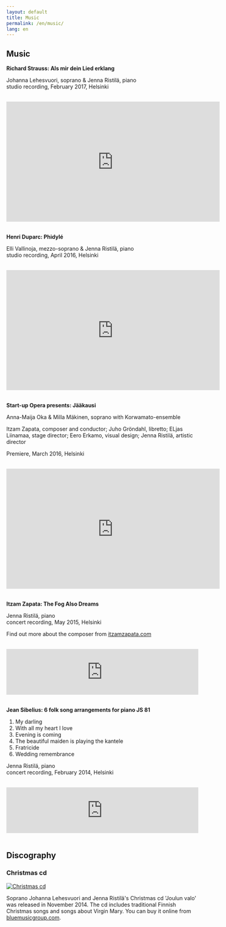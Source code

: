 ```yaml
---
layout: default
title: Music
permalink: /en/music/
lang: en
---
```



## Music

__Richard Strauss: Als mir dein Lied erklang__

Johanna Lehesvuori, soprano & Jenna Ristilä, piano  
studio recording, February 2017, Helsinki

<br/>

<div class="video container">
<iframe src="https://player.vimeo.com/video/209055896?byline=0&portrait=0" width="560" height="315" frameborder="0" webkitallowfullscreen mozallowfullscreen allowfullscreen></iframe>
</div>

<br/>

__Henri Duparc: Phidylé__


Elli Vallinoja, mezzo-soprano & Jenna Ristilä, piano  
studio recording, April 2016, Helsinki

<br/>

<div class="video container">
<iframe src="https://player.vimeo.com/video/164059137?byline=0&portrait=0" width="560" height="315" frameborder="0" webkitallowfullscreen mozallowfullscreen allowfullscreen></iframe>
</div>

<br/>

__Start-up Opera presents: Jääkausi__


Anna-Maija Oka & Milla Mäkinen, soprano with Korwamato-ensemble

Itzam Zapata, composer and conductor; Juho Gröndahl, libretto; ELjas Liinamaa, stage director; Eero Erkamo, visual design; Jenna Ristilä, artistic director

Premiere, March 2016, Helsinki

<br/>

<div class="video container">
<iframe width="560" height="315" src="https://www.youtube.com/embed/MfDPcTp--wc" frameborder="0" webkitallowfullscreen mozallowfullscreen allowfullscreen></iframe>
</div>

<br/>

__Itzam Zapata: The Fog Also Dreams__  

Jenna Ristilä, piano  
concert recording, May 2015, Helsinki

Find out more about the composer from [itzamzapata.com](http://www.itzamzapata.com/)

<br/>

<div>
<iframe width="100%" height="120" scrolling="no" frameborder="no" src="https://w.soundcloud.com/player/?url=https%3A//api.soundcloud.com/tracks/220369170&amp;auto_play=false&amp;hide_related=true&amp;show_comments=false&amp;show_user=false&amp;show_reposts=false&amp;visual=false&amp;sharing=false&amp;buying=false&amp;color=2F5966&amp;theme_color=009966&amp;show_playcount=false&amp;show_artwork=false"></iframe>
</div>

<!--1. My darling 2. With all my heart I love 3. Evening is coming 4. The beautiful maiden is playing the kantele 5. Fratricide 6. Wedding remembrance  -->
<br/>

__Jean Sibelius: 6 folk song arrangements for piano JS 81__  

1. My darling 
2. With all my heart I love 
3. Evening is coming 
4. The beautiful maiden is playing the kantele 
5. Fratricide 
6. Wedding remembrance  

Jenna Ristilä, piano  
concert recording, February 2014, Helsinki

<br/>

<div>
<iframe width="100%" height="120" scrolling="no" frameborder="no" src="https://w.soundcloud.com/player/?url=https%3A//api.soundcloud.com/tracks/166484751%3Fsecret_token%3Ds-7le8O&amp;;auto_play=false&amp;hide_related=true&amp;show_comments=false&amp;show_user=false&amp;show_reposts=false&amp;visual=false&amp;sharing=false&amp;buying=false&amp;color=2F5966&amp;theme_color=009966&amp;show_playcount=false&amp;show_artwork=false"></iframe>
</div>

<br/>

## Discography

### Christmas cd

[![Christmas cd](../../images/christmas_cd.jpg)](http://lightofchristmas.bluemusicgroup.com/)

Soprano Johanna Lehesvuori and Jenna Ristilä's Christmas cd 'Joulun valo' was released in November 2014. The cd includes traditional Finnish Christmas songs and songs about Virgin Mary. You can buy it online from [bluemusicgroup.com](http://lightofchristmas.bluemusicgroup.com/).


<br/>

